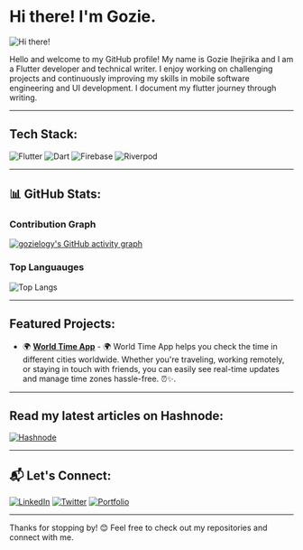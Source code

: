 # Hi there! I'm Gozie.
![Hi there!](https://raw.githubusercontent.com/MartinHeinz/MartinHeinz/master/wave.gif)


Hello and welcome to my GitHub profile! My name is Gozie Ihejirika and I am a Flutter developer and technical writer. I enjoy working on challenging projects and continuously improving my skills in mobile software engineering and UI development. I document my flutter journey through writing.

---

## Tech Stack:

![Flutter](https://img.shields.io/badge/Flutter-%2302569B.svg?style=for-the-badge&logo=flutter&logoColor=white)
![Dart](https://img.shields.io/badge/Dart-%230175C2.svg?style=for-the-badge&logo=dart&logoColor=white)
![Firebase](https://img.shields.io/badge/Firebase-%23FFCA28.svg?style=for-the-badge&logo=firebase&logoColor=black)
![Riverpod](https://img.shields.io/badge/Riverpod-%230080FF.svg?style=for-the-badge&logo=flutter&logoColor=white)

<!-- (You can add or remove technologies based on your expertise.) -->

---

## 📊 GitHub Stats:

<!-- ![GitHub Stats](https://github-readme-stats.vercel.app/api?username=gozielogy&show_icons=true&theme=react-dark) -->

### Contribution Graph  
[![gozielogy's GitHub activity graph](https://github-readme-activity-graph.vercel.app/graph?username=gozielogy&theme=tokyo-night)](https://github.com/ashutosh00710/github-readme-activity-graph)


### Top Languauges
![Top Langs](https://github-readme-stats.vercel.app/api/top-langs/?username=gozielogy&layout=compact&theme=react-dark)

<!-- Replace `YourGitHubUsername` with your actual GitHub username. -->

---

##  Featured Projects:

- 🌍 **[World Time App](https://github.com/gozielogy/world_time_app)** - 🌍 World Time App helps you check the time in different cities worldwide. Whether you're traveling, working remotely, or staying in touch with friends, you can easily see real-time updates and manage time zones hassle-free. ⏰✨.
<!-- - - 📱 **[Project Name](GitHub Repo Link)** - Short description. -->

<!-- (Showcase your best work! Add links to repositories and update descriptions.) -->

---

## **Read my latest articles on Hashnode:**  


[![Hashnode](https://img.shields.io/badge/Hashnode-2962FF?style=for-the-badge&logo=hashnode&logoColor=white)]([https://your-hashnode-url](https://hashnode.com/@gozielogy))


---

## 📬 Let's Connect:

[![LinkedIn](https://img.shields.io/badge/LinkedIn-%230077B5.svg?style=for-the-badge&logo=linkedin&logoColor=white)](https://www.linkedin.com/in/gozielogy/)
[![Twitter](https://img.shields.io/badge/Twitter-%231DA1F2.svg?style=for-the-badge&logo=twitter&logoColor=white)]([YourTwitterURL](https://x.com/gozielogy/))
[![Portfolio](https://img.shields.io/badge/Portfolio-%23000000.svg?style=for-the-badge&logo=firefox&logoColor=white)](YourPortfolioURL)

<!-- (Replace the links with your actual social media profiles and portfolio.) -->

---

Thanks for stopping by! 😊 Feel free to check out my repositories and connect with me.
